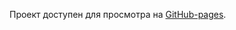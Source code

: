 Проект доступен для просмотра на [GitHub-pages]([https://tbsthemountainssay.github.io/social-network](https://tbsthemountainssay.github.io/CommentsTSX/)https://tbsthemountainssay.github.io/CommentsTSX/).
